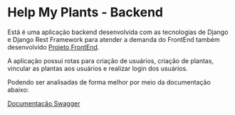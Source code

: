 # Help My Plants - Backend

Está é uma aplicação backend desenvolvida com as tecnologias de Django e Django Rest Framework para atender a demanda do FrontEnd também desenvolvido [Projeto FrontEnd](https://project-help-my-plants.vercel.app/).

A aplicação possui rotas para criação de usuários, criação de plantas, vincular as plantas aos usuários e realizar login dos usuários.

Podendo ser analisadas de forma melhor por meio da documentação abaixo:

[Documentação Swagger](https://web-production-d7d5.up.railway.app/schema/swagger-ui)
